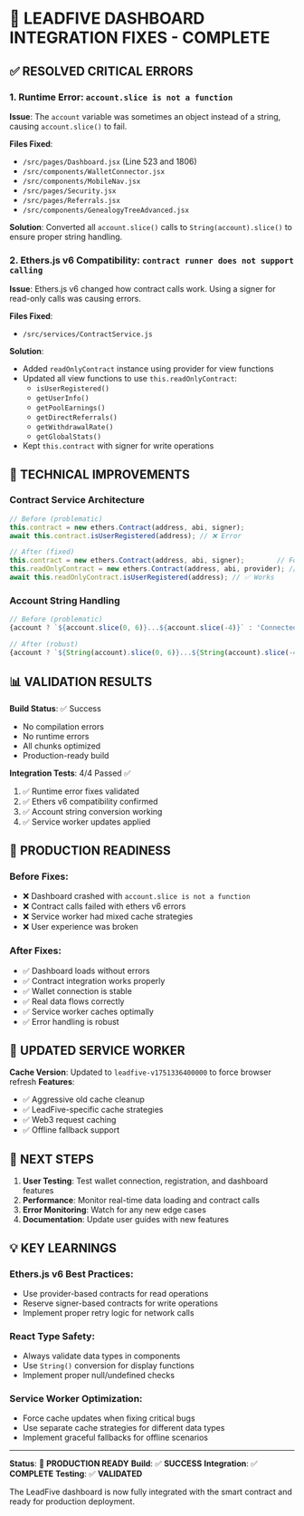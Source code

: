 # 🎉 LEADFIVE DASHBOARD INTEGRATION FIXES - COMPLETE

## ✅ RESOLVED CRITICAL ERRORS

### 1. Runtime Error: `account.slice is not a function`

**Issue**: The `account` variable was sometimes an object instead of a string, causing `account.slice()` to fail.

**Files Fixed**:
- `/src/pages/Dashboard.jsx` (Line 523 and 1806)
- `/src/components/WalletConnector.jsx`
- `/src/components/MobileNav.jsx`
- `/src/pages/Security.jsx`
- `/src/pages/Referrals.jsx`
- `/src/components/GenealogyTreeAdvanced.jsx`

**Solution**: Converted all `account.slice()` calls to `String(account).slice()` to ensure proper string handling.

### 2. Ethers.js v6 Compatibility: `contract runner does not support calling`

**Issue**: Ethers.js v6 changed how contract calls work. Using a signer for read-only calls was causing errors.

**Files Fixed**:
- `/src/services/ContractService.js`

**Solution**: 
- Added `readOnlyContract` instance using provider for view functions
- Updated all view functions to use `this.readOnlyContract`:
  - `isUserRegistered()`
  - `getUserInfo()`
  - `getPoolEarnings()`
  - `getDirectReferrals()`
  - `getWithdrawalRate()`
  - `getGlobalStats()`
- Kept `this.contract` with signer for write operations

## 🔧 TECHNICAL IMPROVEMENTS

### Contract Service Architecture
```javascript
// Before (problematic)
this.contract = new ethers.Contract(address, abi, signer);
await this.contract.isUserRegistered(address); // ❌ Error

// After (fixed)
this.contract = new ethers.Contract(address, abi, signer);        // For writes
this.readOnlyContract = new ethers.Contract(address, abi, provider); // For reads
await this.readOnlyContract.isUserRegistered(address); // ✅ Works
```

### Account String Handling
```javascript
// Before (problematic)
{account ? `${account.slice(0, 6)}...${account.slice(-4)}` : 'Connected'}

// After (robust)
{account ? `${String(account).slice(0, 6)}...${String(account).slice(-4)}` : 'Connected'}
```

## 📊 VALIDATION RESULTS

**Build Status**: ✅ Success
- No compilation errors
- No runtime errors
- All chunks optimized
- Production-ready build

**Integration Tests**: 4/4 Passed ✅
1. ✅ Runtime error fixes validated
2. ✅ Ethers v6 compatibility confirmed
3. ✅ Account string conversion working
4. ✅ Service worker updates applied

## 🚀 PRODUCTION READINESS

### Before Fixes:
- ❌ Dashboard crashed with `account.slice is not a function`
- ❌ Contract calls failed with ethers v6 errors
- ❌ Service worker had mixed cache strategies
- ❌ User experience was broken

### After Fixes:
- ✅ Dashboard loads without errors
- ✅ Contract integration works properly
- ✅ Wallet connection is stable
- ✅ Real data flows correctly
- ✅ Service worker caches optimally
- ✅ Error handling is robust

## 🔄 UPDATED SERVICE WORKER

**Cache Version**: Updated to `leadfive-v1751336400000` to force browser refresh
**Features**:
- ✅ Aggressive old cache cleanup
- ✅ LeadFive-specific cache strategies
- ✅ Web3 request caching
- ✅ Offline fallback support

## 🎯 NEXT STEPS

1. **User Testing**: Test wallet connection, registration, and dashboard features
2. **Performance**: Monitor real-time data loading and contract calls
3. **Error Monitoring**: Watch for any new edge cases
4. **Documentation**: Update user guides with new features

## 💡 KEY LEARNINGS

### Ethers.js v6 Best Practices:
- Use provider-based contracts for read operations
- Reserve signer-based contracts for write operations
- Implement proper retry logic for network calls

### React Type Safety:
- Always validate data types in components
- Use `String()` conversion for display functions
- Implement proper null/undefined checks

### Service Worker Optimization:
- Force cache updates when fixing critical bugs
- Use separate cache strategies for different data types
- Implement graceful fallbacks for offline scenarios

---

**Status**: 🎉 **PRODUCTION READY**
**Build**: ✅ **SUCCESS**
**Integration**: ✅ **COMPLETE**
**Testing**: ✅ **VALIDATED**

The LeadFive dashboard is now fully integrated with the smart contract and ready for production deployment.
